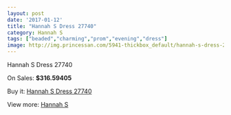 ```yaml
---
layout: post
date: '2017-01-12'
title: "Hannah S Dress 27740"
category: Hannah S
tags: ["beaded","charming","prom","evening","dress"]
image: http://img.princessan.com/5941-thickbox_default/hannah-s-dress-27740.jpg
---
```

Hannah S Dress 27740

On Sales: **$316.59405**
<a href="https://www.princessan.com/en/hannah-s/2713-hannah-s-dress-27740.html"><amp-img layout="responsive" width="600" height="600" src="//img.princessan.com/5941-thickbox_default/hannah-s-dress-27740.jpg" alt="Hannah S Dress 27740 0" /></a>
<a href="https://www.princessan.com/en/hannah-s/2713-hannah-s-dress-27740.html"><amp-img layout="responsive" width="600" height="600" src="//img.princessan.com/5942-thickbox_default/hannah-s-dress-27740.jpg" alt="Hannah S Dress 27740 1" /></a>

Buy it: [Hannah S Dress 27740](https://www.princessan.com/en/hannah-s/2713-hannah-s-dress-27740.html "Hannah S Dress 27740")

View more: [Hannah S](https://www.princessan.com/en/22-hannah-s "Hannah S")